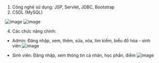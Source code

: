1. Công nghệ sử dụng: JSP, Servlet, JDBC, Bootstrap
2. CSDL (MySQL)

![image](https://github.com/user-attachments/assets/144e5ad2-a8a5-44dc-a22f-7b13141ec4d2)
![image](https://github.com/user-attachments/assets/9bf8a79a-d4db-4466-af03-4e3570279f72)

4. Các chức năng chính:
- Admin: Đăng nhập, xem, thêm, sửa, xóa, tìm kiếm, biểu đồ hóa - sinh viên
![image](https://github.com/user-attachments/assets/8aba9550-c59f-4424-b48c-28d06257c342)

- Sinh viên: Đăng nhập, xem thông tin cá nhân, học phần, điểm
![image](https://github.com/user-attachments/assets/4c9b4b8f-e3f8-456d-adbd-53baca288f76)


